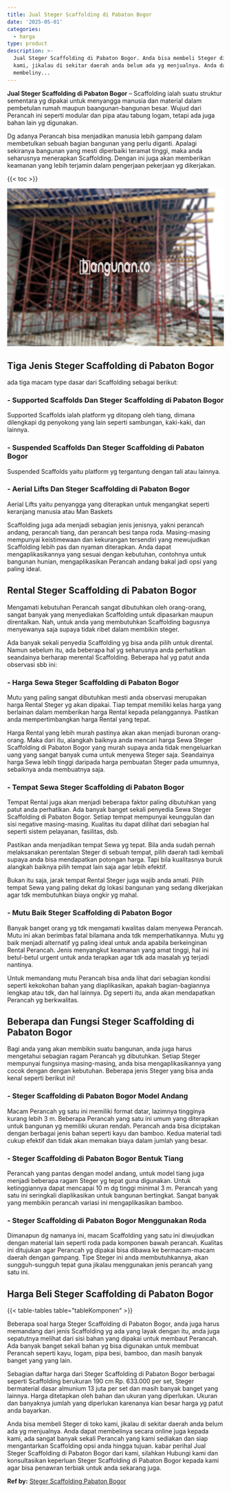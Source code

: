 ```yaml
---
title: Jual Steger Scaffolding di Pabaton Bogor
date: '2025-05-01'
categories:
  - harga
type: product
description: >-
  Jual Steger Scaffolding di Pabaton Bogor. Anda bisa membeli Steger di toko
  kami, jikalau di sekitar daerah anda belum ada yg menjualnya. Anda dapat
  membeliny...
---
```


**Jual Steger Scaffolding di Pabaton Bogor** – Scaffolding ialah suatu struktur sementara yg dipakai untuk menyangga manusia dan material dalam pembetulan rumah maupun baangunan-bangunan besar. Wujud dari Perancah ini seperti modular dan pipa atau tabung logam, tetapi ada juga bahan lain yg digunakan.

Dg adanya Perancah bisa menjadikan manusia lebih gampang dalam membetulkan sebuah bagian bangunan yang perlu diganti. Apalagi sekiranya bangunan yang mesti diperbaiki teramat tinggi, maka anda seharusnya menerapkan Scaffolding. Dengan ini juga akan memberikan keamanan yang lebih terjamin dalam pengerjaan pekerjaan yg dikerjakan.

{{< toc >}}

![Jual Steger Scaffolding di Pabaton Bogor](/images/sewa-scaffolding-steger-28.png)

## Tiga Jenis Steger Scaffolding di Pabaton Bogor

ada tiga macam type dasar dari Scaffolding sebagai berikut:

### \- Supported Scaffolds Dan Steger Scaffolding di Pabaton Bogor

Supported Scaffolds ialah platform yg ditopang oleh tiang, dimana dilengkapi dg penyokong yang lain seperti sambungan, kaki-kaki, dan lainnya.

### \- Suspended Scaffolds Dan Steger Scaffolding di Pabaton Bogor

Suspended Scaffolds yaitu platform yg tergantung dengan tali atau lainnya.

### \- Aerial Lifts Dan Steger Scaffolding di Pabaton Bogor

Aerial Lifts yaitu penyangga yang diterapkan untuk mengangkat seperti keranjang manusia atau Man Baskets

Scaffolding juga ada menjadi sebagian jenis jenisnya, yakni perancah andang, perancah tiang, dan perancah besi tanpa roda. Masing-masing mempunyai keistimewaan dan kekurangan tersendiri yang mewujudkan Scaffolding lebih pas dan nyaman diterapkan. Anda dapat mengaplikasikannya yang sesuai dengan kebutuhan, contohnya untuk bangunan hunian, mengaplikasikan Perancah andang bakal jadi opsi yang paling ideal.

## Rental Steger Scaffolding di Pabaton Bogor

Mengamati kebutuhan Perancah sangat dibutuhkan oleh orang-orang, sangat banyak yang menyediakan Scaffolding untuk dipasarkan maupun direntalkan. Nah, untuk anda yang membutuhkan Scaffolding bagusnya menyewanya saja supaya tidak ribet dalam membikin steger.

Ada banyak sekali penyedia Scaffolding yg bisa anda pilih untuk dirental. Namun sebelum itu, ada beberapa hal yg seharusnya anda perhatikan seandainya berharap merental Scaffolding. Beberapa hal yg patut anda observasi sbb ini:

### \- Harga Sewa Steger Scaffolding di Pabaton Bogor

Mutu yang paling sangat dibutuhkan mesti anda observasi merupakan harga Rental Steger yg akan dipakai. Tiap tempat memiliki kelas harga yang berlainan dalam memberikan harga Rental kepada pelanggannya. Pastikan anda mempertimbangkan harga Rental yang tepat.

Harga Rental yang lebih murah pastinya akan akan menjadi buronan orang-orang. Maka dari itu, alangkah baiknya anda mencari harga Sewa Steger Scaffolding di Pabaton Bogor yang murah supaya anda tidak mengeluarkan uang yang sangat banyak cuma untuk menyewa Steger saja. Seandainya harga Sewa lebih tinggi daripada harga pembuatan Steger pada umumnya, sebaiknya anda membuatnya saja.

### \- Tempat Sewa Steger Scaffolding di Pabaton Bogor

Tempat Rental juga akan menjadi beberapa faktor paling dibutuhkan yang patut anda perhatikan. Ada banyak banget sekali penyedia Sewa Steger Scaffolding di Pabaton Bogor. Setiap tempat mempunyai keunggulan dan sisi negative masing-masing. Kualitas itu dapat dilihat dari sebagian hal seperti sistem pelayanan, fasilitas, dsb.

Pastikan anda menjadikan tempat Sewa yg tepat. Bila anda sudah pernah melaksanakan perentalan Steger di sebuah tempat, pilih daerah tadi kembali supaya anda bisa mendapatkan potongan harga. Tapi bila kualitasnya buruk alangkah baiknya pilih tempat lain saja agar lebih efektif.

Bukan itu saja, jarak tempat Rental Steger juga wajib anda amati. Pilih tempat Sewa yang paling dekat dg lokasi bangunan yang sedang dikerjakan agar tdk membutuhkan biaya ongkir yg mahal.

### \- Mutu Baik Steger Scaffolding di Pabaton Bogor

Banyak banget orang yg tdk mengamati kwalitas dalam menyewa Perancah. Mutu ini akan berimbas fatal bilamana anda tdk memperhatikannya. Mutu yg baik menjadi alternatif yg paling ideal untuk anda apabila berkeinginan Rental Perancah. Jenis menyangkut keamanan yang amat tinggi, hal ini betul-betul urgent untuk anda terapkan agar tdk ada masalah yg terjadi nantinya.

Untuk memandang mutu Perancah bisa anda lihat dari sebagian kondisi seperti kekokohan bahan yang diaplikasikan, apakah bagian-bagiannya lengkap atau tdk, dan hal lainnya. Dg seperti itu, anda akan mendapatkan Perancah yg berkwalitas.

## Beberapa dan Fungsi Steger Scaffolding di Pabaton Bogor

Bagi anda yang akan membikin suatu bangunan, anda juga harus mengetahui sebagian ragam Perancah yg dibutuhkan. Setiap Steger mempunyai fungsinya masing-masing, anda bisa mengaplikasikannya yang cocok dengan dengan kebutuhan. Beberapa jenis Steger yang bisa anda kenal seperti berikut ini!

### \- Steger Scaffolding di Pabaton Bogor Model Andang

Macam Perancah yg satu ini memiliki format datar, lazimnya tingginya kurang lebih 3 m. Beberapa Perancah yang satu ini umum yang diterapkan untuk bangunan yg memiliki ukuran rendah. Perancah anda bisa diciptakan dengan berbagai jenis bahan seperti kayu dan bamboo. Kedua material tadi cukup efektif dan tidak akan memakan biaya dalam jumlah yang besar.

### \- Steger Scaffolding di Pabaton Bogor Bentuk Tiang

Perancah yang pantas dengan model andang, untuk model tiang juga menjadi beberapa ragam Steger yg tepat guna digunakan. Untuk ketinggiannya dapat mencapai 10 m dg tinggi minimal 3 m. Perancah yang satu ini seringkali diaplikasikan untuk bangunan bertingkat. Sangat banyak yang membikin perancah variasi ini mengaplikasikan bamboo.

### \- Steger Scaffolding di Pabaton Bogor Menggunakan Roda

Dimanapun dg namanya ini, macam Scaffolding yang satu ini diwujudkan dengan material lain seperti roda pada komponen bawah perancah. Kualitas ini ditujukan agar Perancah yg dipakai bisa dibawa ke bermacam-macam daerah dengan gampang. Tipe Steger ini anda membutuhkannya, akan sungguh-sungguh tepat guna jikalau menggunakan jenis perancah yang satu ini.

## Harga Beli Steger Scaffolding di Pabaton Bogor

{{< table-tables table="tableKomponen" >}}

Beberapa soal harga Steger Scaffolding di Pabaton Bogor, anda juga harus memandang dari jenis Scaffolding yg ada yang layak dengan itu, anda juga sepatutnya melihat dari sisi bahan yang dipakai untuk membaut Perancah. Ada banyak banget sekali bahan yg bisa digunakan untuk membuat Perancah seperti kayu, logam, pipa besi, bamboo, dan masih banyak banget yang yang lain.

Sebagian daftar harga dari Steger Scaffolding di Pabaton Bogor berbagai seperti Scaffolding berukuran 190 cm Rp. 633.000 per set, Steger bermaterial dasar almunium 13 juta per set dan masih banyak banget yang lainnya. Harga ditetapkan oleh bahan dan ukuran yang diperlukan. Ukuran dan banyaknya jumlah yang diperlukan karenanya kian besar harga yg patut anda bayarkan.

Anda bisa membeli Steger di toko kami, jikalau di sekitar daerah anda belum ada yg menjualnya. Anda dapat membelinya secara online juga kepada kami, ada sangat banyak sekali Perancah yang kami sediakan dan siap mengantarkan Scaffolding opsi anda hingga tujuan. kabar perihal Jual Steger Scaffolding di Pabaton Bogor dari kami, silahkan Hubungi kami dan konsultasikan keperluan Steger Scaffolding di Pabaton Bogor kepada kami agar bisa penawran terbiak untuk anda sekarang juga.

**Ref by:** [Steger Scaffolding Pabaton Bogor](https://id.wikipedia.org/wiki/Steger)
